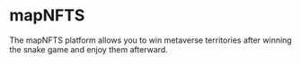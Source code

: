 # mapNFTS
The mapNFTS platform allows you to win metaverse territories after winning the snake game and enjoy them afterward.